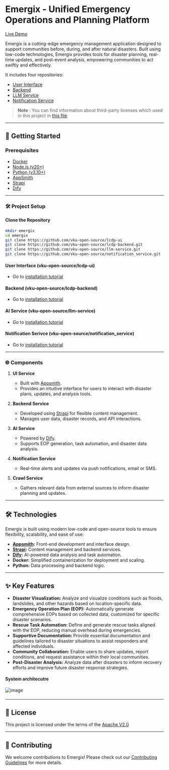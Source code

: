 # Emergix - Unified Emergency Operations and Planning Platform

[Live Demo](http://34.67.28.143/app/olp-oss-application/dashboard-674b5eaa29bd2146155b36c8?branch=master)

Emergix is a cutting-edge emergency management application designed to support communities before, during, and after natural disasters. Built using low-code technologies, Emergix provides tools for disaster planning, real-time updates, and post-event analysis, empowering communities to act swiftly and effectively.

It includes four repositories:

- [User Interface](https://github.com/vku-open-source/lcdp-ui)
- [Backend](https://github.com/vku-open-source/lcdp-backend)
- [LLM Service](https://github.com/vku-open-source/llm-service)
- [Notification Service](https://github.com/vku-open-source/notification_service)

> **Note** : You can find information about third-party licenses which used in this project in [this file](THIRD_PARTY_LICENSE_README.txt).

---

## 🚀 Getting Started

### Prerequisites

- [Docker](https://docs.docker.com/get-docker/)
- [Node.js (v20+)](https://nodejs.org/)
- [Python (v3.10+)](https://www.python.org/downloads/)
- [AppSmith](https://www.appsmith.com/)
- [Strapi](https://strapi.io/)
- [Dify](https://dify.ai/)

---

### 🛠️ Project Setup

#### Clone the Repository

```bash
mkdir emergix
cd emergix
git clone https://github.com/vku-open-source/lcdp-ui
git clone https://github.com/vku-open-source/lcdp-backend.git
git clone https://github.com/vku-open-source/llm-service.git
git clone https://github.com/vku-open-source/notification_service.git
```

#### User Interface (vku-open-source/lcdp-ui)

- Go to [installation tutorial](https://github.com/vku-open-source/lcdp-ui#installation)

#### Backend (vku-open-source/lcdp-backend)

- Go to [installation tutorial](https://github.com/vku-open-source/lcdp-backend?tab=readme-ov-file#ii-installation-and-running-applications)

#### AI Service (vku-open-source/llm-service)

- Go to [installation tutorial](https://github.com/vku-open-source/llm-service?tab=readme-ov-file#launch-app)

#### Notification Serivce (vku-open-source/notification_service)

- Go to [installation tutorial](https://github.com/vku-open-source/notification_service#installation)

<!-- #### Set Up the Environment

Each module (UI, backend, AI service, etc.) has its own `.env` file for configuration. Refer to the `.env.example` files provided in each repository and adjust them as needed.   -->

---

### 🌐 Components

1. **UI Service**

   - Built with [Appsmith](https://www.appsmith.com/).
   - Provides an intuitive interface for users to interact with disaster plans, updates, and analysis tools.

2. **Backend Service**

   - Developed using [Strapi](https://strapi.io/) for flexible content management.
   - Manages user data, disaster records, and API interactions.

3. **AI Service**

   - Powered by [Dify](https://dify.ai/).
   - Supports EOP generation, task automation, and disaster data analysis.

4. **Notification Service**

   - Real-time alerts and updates via push notifications, email or SMS.

5. **Crawl Service**
   - Gathers relevant data from external sources to inform disaster planning and updates.

---

## 🛠️ Technologies

Emergix is built using modern low-code and open-source tools to ensure flexibility, scalability, and ease of use:

- **[Appsmith](https://www.appsmith.com/):** Front-end development and interface design.
- **[Strapi](https://strapi.io/):** Content management and backend services.
- **[Dify](https://dify.ai/):** AI-powered data analysis and task automation.
- **Docker:** Simplified containerization for deployment and scaling.
- **Python:** Data processing and backend logic.

---

## ✨ Key Features

- **Disaster Visualization:** Analyze and visualize conditions such as floods, landslides, and other hazards based on location-specific data.
- **Emergency Operation Plan (EOP):** Automatically generate comprehensive EOPs based on collected data, customized for specific disaster scenarios.
- **Rescue Task Automation:** Define and generate rescue tasks aligned with the EOP, reducing manual overhead during emergencies.
- **Supportive Documentation:** Provide essential documentation and guidelines tailored to disaster situations to assist responders and affected individuals.
- **Community Collaboration:** Enable users to share updates, report conditions, and request assistance within their local communities.
- **Post-Disaster Analysis:** Analyze data after disasters to inform recovery efforts and improve future disaster response strategies.

#### System architecutre

![image](https://github.com/user-attachments/assets/89c43480-73a3-4a55-a9d9-8d911b019109)

####

<!-- ---

## 🐳 Deployment

All services can be deployed using Docker Compose.

### Run Services Locally

\`\`\`bash
docker compose up -d --build
\`\`\`

### Stopping Services

\`\`\`bash
docker compose down
\`\`\`
 -->

---

## 📜 License

This project is licensed under the terms of the [Apache V2.0](LICENSE)

---

## 🤝 Contributing

We welcome contributions to Emergix! Please check out our [Contributing Guidelines](CONTRIBUTING.md) for more details.
